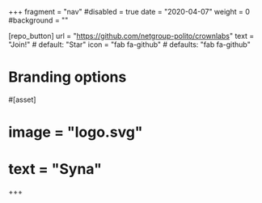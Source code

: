 +++
fragment = "nav"
#disabled = true
date = "2020-04-07"
weight = 0
#background = ""

[repo_button]
  url = "https://github.com/netgroup-polito/crownlabs"
  text = "Join!" # default: "Star"
  icon = "fab fa-github" # defaults: "fab fa-github"

# Branding options
#[asset]
#  image = "logo.svg"
#  text = "Syna"
+++
